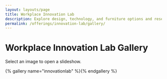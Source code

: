 ```yaml
---
layout: layouts/page
title: Workplace Innovation Lab
description: Explore design, technology, and furniture options and reserve space to work in GSA’s headquarters in Washington, DC
permalink: /offerings/innovation-lab/gallery/
---
```


# Workplace Innovation Lab Gallery

Select an image to open a slideshow.

{% gallery name="innovationlab" %}{% endgallery %}
